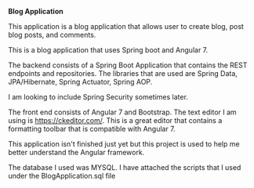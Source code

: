 <b> Blog Application </b>

This application is a blog application that allows user to create blog, post blog posts, and comments.

This is a blog application that uses Spring boot and Angular 7.

The backend consists of a Spring Boot Application that contains the REST endpoints and repositories.
The libraries that are used are Spring Data, JPA/Hibernate, Spring Actuator, Spring AOP.

I am looking to include Spring Security sometimes later.

The front end consists of Angular 7 and Bootstrap.
The text editor I am using is https://ckeditor.com/. This is a great editor that contains a formatting toolbar that is compatible with Angular 7.

This application isn't finished just yet but this project is used to help me better understand the Angular framework.

The database I used was MYSQL. I have attached the scripts that I used under the BlogApplication.sql file
